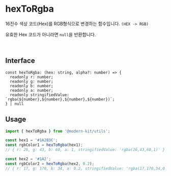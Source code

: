 # hexToRgba

16진수 색상 코드(Hex)를 RGB형식으로 변경하는 함수입니다. `(HEX -> RGB)`

유효한 Hex 코드가 아니라면 `null`을 반환합니다.

<br />

## Interface
```tsx
const hexToRgba: (hex: string, alpha?: number) => {
  readonly r: number;
  readonly g: number;
  readonly b: number;
  readonly a: number;
  readonly stringifiedValue: `rgba(${number},${number},${number},${number})`;
} | null
```

## Usage
```ts
import { hexToRgba } from '@modern-kit/utils';

const hex1 = '#1A2B3C';
const rgbColor1 = hexToRgba(hex1); 
// { r: 26, g: 43, b: 60, a: 1, stringifiedValue: 'rgba(26,43,60,1)' }

const hex2 = '#1A2';
const rgbColor2 = hexToRgba(hex2, 0.2); 
// { r: 17, g: 170, b: 34, a: 0.2, stringifiedValue: 'rgba(17,170,34,0.2)' }
```
